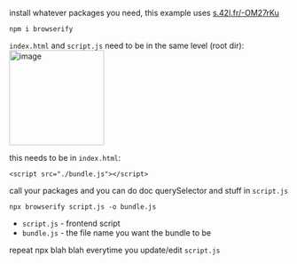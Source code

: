 install whatever packages you need, this example uses [s.42l.fr/-OM27rKu](https://s.42l.fr/-OM27rKu)

`npm i browserify`

`index.html` and `script.js` need to be in the same level (root dir):  
<img width="171" alt="image" src="https://github.com/rhizodonts/test1/assets/25330392/ceb4c305-81d8-466b-b70e-88fb401b5055">


this needs to be in `index.html`:
```
<script src="./bundle.js"></script>
```

call your packages and you can do doc querySelector and stuff in `script.js`

`npx browserify script.js -o bundle.js`

* `script.js` - frontend script
* `bundle.js` - the file name you want the bundle to be

repeat npx blah blah everytime you update/edit `script.js`

